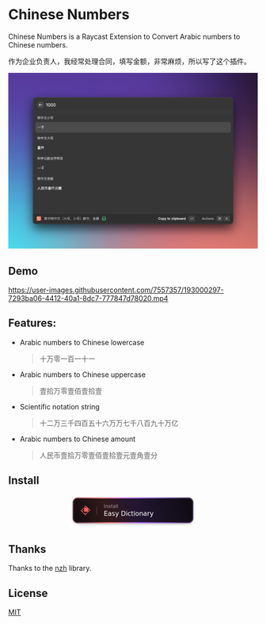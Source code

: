 # Chinese Numbers

Chinese Numbers is a Raycast Extension to Convert Arabic numbers to Chinese numbers.

作为企业负责人，我经常处理合同，填写金额，非常麻烦，所以写了这个插件。

![screenshot](./assets/screenshoot.png)

## Demo

https://user-images.githubusercontent.com/7557357/193000297-7293ba06-4412-40a1-8dc7-777847d78020.mp4


## Features:

- Arabic numbers to Chinese lowercase
  > 十万零一百一十一
- Arabic numbers to Chinese uppercase
  > 壹拾万零壹佰壹拾壹
- Scientific notation string
  > 十二万三千四百五十六万万七千八百九十万亿
- Arabic numbers to Chinese amount
  > 人民币壹拾万零壹佰壹拾壹元壹角壹分

## Install

<p align="center">
<a title="Install Easy Dictionary Raycast Extension" href="https://www.raycast.com/Jax0rz/chinese-numbers#install">
    <img height="64" style="height: 64px" src="./assets/install_button@2x.png">
</a>
</p>

## Thanks

Thanks to the [nzh](https://github.com/cnwhy/nzh) library.

## License

[MIT](https://github.com/Jax0rz/chinese-capitalizated/blob/main/LICENSE)
